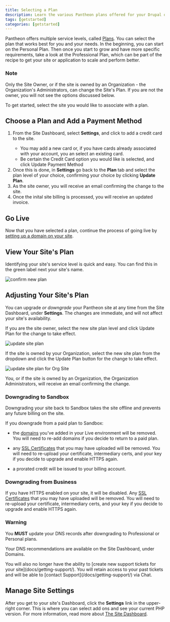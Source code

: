 ```yaml
---
title: Selecting a Plan
description: Learn the various Pantheon plans offered for your Drupal or WordPress sites.
tags: [getstarted]
categories: [getstarted]
---
```

Pantheon offers multiple service levels, called [Plans](/pricing). You can select the plan that works best for you and your needs. In the beginning, you can start on the Personal Plan. Then once you start to grow and have more specific requirements, take a look at the Professional Plan, which can be part of the recipe to get your site or application to scale and perform better.

<div class="alert alert-info" role="alert">
<h3 class="info">Note</h3>
<p>Only the Site Owner, or if the site is owned by an Organization - the Organization's Administrators, can change the Site's Plan. If you are not the owner, you will not see the options discussed below.</p></div>

To get started, select the site you would like to associate with a plan.

## Choose a Plan and Add a Payment Method
<ol>
<li>From the Site Dashboard, select <b>Settings</b>, and click to add a credit card to the site. <br\>
<ul><li>You may add a new card or, if you have cards already associated with your account, you an select an existing card.</li>
<li>Be certain the Credit Card option you would like is selected, and click Update Payment Method </li></ul></li>
<li>Once this is done, in <b>Settings</b> go back to the <b>Plan</b> tab and select the plan level of your choice, confirming your choice by clicking <b>Update Plan</b>.</li>
<li>As the site owner, you will receive an email confirming the change to the site.</li>
<li>Once the inital site billing is processed, you will receive an updated invoice.</li>
</ol>

<!--![Select a plan from dashboard](/source/docs/assets/images/select-a-plan-and-billing.png)-->  

## Go Live
Now that you have selected a plan, continue the process of going live by [setting up a domain on your site](/docs/going-live).

## View Your Site's Plan

Identifying your site's service level is quick and easy. You can find this in the green label next your site's name.

![confirm new plan](/source/docs/assets/images/dashboard/confirm-plan-dashboard.png)

## Adjusting Your Site's Plan

You can upgrade _or downgrade_ your Pantheon site at any time from the Site Dashboard, under **Settings**.
The changes are immediate, and will not affect your site's availability. 

If you are the site owner, select the new site plan level and click Update Plan for the change to take effect.

![update site plan](/source/docs/assets/images/owner-update-site-plan.png)

If the site is owned by your Organization, select the new site plan from the dropdown and click the Update Plan button for the change to take effect.

![update site plan for Org Site](/source/docs/assets/images/org-update-site-plan.png)

You, or if the site is owned by an Organization, the Organization Administrators, will receive an email confirming the change.

### Downgrading to Sandbox 
Downgrading your site back to Sandbox takes the site offline and prevents any future billing on the site.

If you downgrade from a paid plan to Sandbox: <ul>
<li><p>the <a href="/docs/domains">domains</a> you've added in your Live environment will be removed. You will need to re-add domains if you decide to return to a paid plan.</p></li>
<li><p>any <a href="/docs/enable-https">SSL Certificates</a> that you may have uploaded will be removed. You will need to re-upload your certificate, intermediary certs, and your key if you decide to upgrade and enable HTTPS again.</p></li>
<li><p>a prorated credit will be issued to your billing account.</p></li>
</ul>

### Downgrading from Business
If you have HTTPS enabled on your site, it will be disabled. 
Any <a href="/docs/enable-https">SSL Certificates</a> that you may have uploaded will be removed. You will need to re-upload your certificate, intermediary certs, and your key if you decide to upgrade and enable HTTPS again.
<div class="alert alert-danger" role="alert">
<h3 class="info">Warning</h3>
<p>You <b>MUST</b> update your DNS records after downgrading to Professional or Personal plans.</p>
<p>Your DNS recommendations are available on the Site Dashboard, under Domains.</p></div>
You will also no longer have the ability to [create new support tickets for your site](docs/getting-support/). 
You will retain access to your past tickets and will be able to [contact Support](/docs/getting-support/) via Chat.


## Manage Site Settings

After you get to your site's Dashboard, click the **Settings** link in the upper-right corner. This is where you can select add ons and see your current PHP version. For more information, read more about [The Site Dashboard](/docs/sites/#settings).
